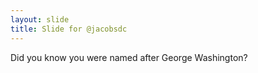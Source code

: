 ```yaml
---
layout: slide
title: Slide for @jacobsdc
---
```


Did you know you were named after George Washington?